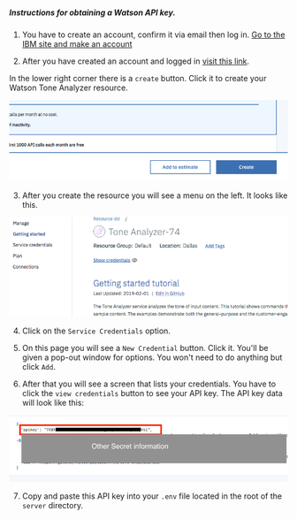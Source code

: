 
##### Instructions for obtaining a Watson API key.

1. You have to create an account, confirm it via email then log in. [Go to the IBM site and make an account](https://cloud.ibm.com/registration?target=%2Fcatalog%2Fservices%2Ftone-analyzer%3FhideTours%3Dtrue%26?cm_sp=WatsonPlatform-WatsonPlatform-_-OnPageNavCTA-IBMWatson_ToneAnalyzer-_-Watson_Developer_Website)

2. After you have created an account and logged in [visit this link](https://cloud.ibm.com/catalog/services/tone-analyzer?hideTours=true&?cm_sp=WatsonPlatform-WatsonPlatform-_-OnPageNavCTA-IBMWatson_ToneAnalyzer-_-Watson_Developer_Website).

  In the lower right corner there is a `create` button. Click it to create your Watson Tone Analyzer resource.

  ![create a resource](lower_right_button.png)


3. After you create the resource you will see a menu on the left. It looks like this.

  ![Sidebar menu](sidebar_menu.png)


4. Click on the `Service Credentials` option.

5. On this page you will see a `New Credential` button. Click it. 
  You'll be given a pop-out window for options. You won't need to do anything but click `Add`.

6. After that you will see a screen that lists your credentials. You have to click the `view credentials` button to see your API key.
   The API key data will look like this:
 

![api key data](api_key_data.png)

7. Copy and paste this API key into your `.env` file located in the root of the `server` directory.
